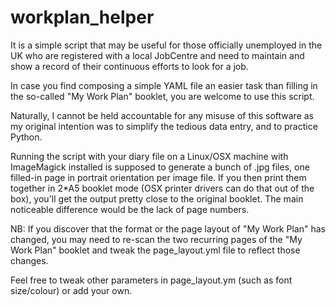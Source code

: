 # workplan_helper

It is a simple script that may be useful for those officially unemployed in the UK
who are registered with a local JobCentre and need to maintain and show a record
of their continuous efforts to look for a job.

In case you find composing a simple YAML file an easier task than filling in
the so-called "My Work Plan" booklet, you are welcome to use this script.

Naturally, I cannot be held accountable for any misuse of this software
as my original intention was to simplify the tedious data entry, and to practice Python.

Running the script with your diary file on a Linux/OSX machine with ImageMagick installed
is supposed to generate a bunch of .jpg files, one filled-in page in portrait orientation
per image file. If you then print them together in 2*A5 booklet mode (OSX printer drivers
can do that out of the box), you'll get the output pretty close to the original booklet.
The main noticeable difference would be the lack of page numbers.

NB: If you discover that the format or the page layout of "My Work Plan" has changed,
you may need to re-scan the two recurring pages of the "My Work Plan" booklet
and tweak the page_layout.yml file to reflect those changes.

Feel free to tweak other parameters in page_layout.ym (such as font size/colour) or add your own.
